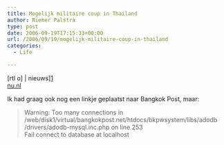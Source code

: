 ```yaml
---
title: Mogelijk militaire coup in Thailand
author: Riemer Palstra
type: post
date: 2006-09-19T17:15:33+00:00
url: /2006/09/19/mogelijk-militaire-coup-in-thailand
categories:
  - Life

---
```

[rtl o] | nieuws][1]  
[nu.nl][2]

Ik had graag ook nog een linkje geplaatst naar Bangkok Post, maar:

> Warning: Too many connections in /web/disk1/virtual/bangkokpost.net/htdocs/bkpwsystem/libs/adodb  
> /drivers/adodb-mysql.inc.php on line 253  
> Fail connect to database at localhost

 [1]: http://www.rtl.nl/(/actueel/rtlnieuws/)/components/actueel/rtlnieuws/2006/09_september/19/buitenland/0919_1730_mogelijk_coupe_thailand.xml
 [2]: http://www.nu.nl/news/829352/24/Mogelijk_militaire_coup_in_Thailand.html